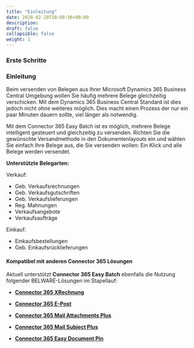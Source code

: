 ```yaml
---
title: "Einleitung"
date: 2020-02-28T10:08:56+09:00
description: 
draft: false
collapsible: false
weight: 1
---
```

### Erste Schritte

### Einleitung

Beim versenden von Belegen aus Ihrer Microsoft Dynamics 365 Business Central Umgebung wollen Sie häufig mehrere Belege gleichzeitig verschicken. Mit dem Dynamics 365 Business Central Standard ist dies jedoch nicht ohne weiteres möglich. Dies macht einen Prozess der nur ein paar Minuten dauern sollte, viel länger als notwendig.

Mit dem Connector 365 Easy Batch ist es möglich, mehrere Belege intelligent gesteuert und gleichzeitig zu versenden. Richten Sie die gewünschte Versandmethode in den Dokumentenlayouts ein und wählen Sie einfach Ihre Belege aus, die Sie versenden wollen:  Ein Klick und alle Belege werden versendet.

**Unterstützte Belegarten:**

Verkauf:
- Geb. Verkaufsrechnungen
- Geb. Verkaufsgutschriften
- Geb. Verkaufslieferungen
- Reg. Mahnungen
- Verkaufsangebote
- Verkaufsaufträge

Einkauf:
- Einkaufsbestellungen
- Geb. Einkaufsrücklieferungen

#### Kompatibel mit anderen Connector 365 Lösungen

Aktuell unterstützt **Connector 365 Easy Batch** ebenfalls die Nutzung folgender BELWARE-Lösungen im Stapellauf:
 - [**Connector 365 XRechnung**](/de-de/apps/xrechnung/)

 - [**Connector 365 E-Post**](/de-de/apps/e-post)

 - [**Connector 365 Mail Attachments Plus**](/de-de/apps/mail-attachments-plus)

 - [**Connector 365 Mail Subject Plus**](/de-de/apps/mail-subject-plus)

 - [**Connector 365 Easy Document Pin**](/de-de/apps/easy-document-pin)